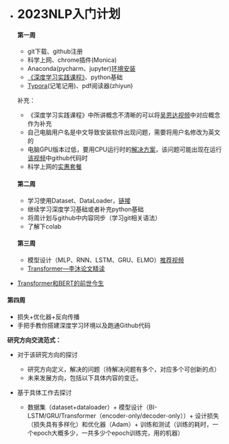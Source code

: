 - #  2023NLP入门计划

  #### 第一周

  - git下载、github注册
  - 科学上网、chrome插件(Monica)
  - Anaconda(pycharm、jupyter)[环境安装](https://www.bilibili.com/video/BV1Cr4y1u76N/?p=1&vd_source=34aeeada8339494fe0443522c5c2f1e5)
  - [《深度学习实践课程》](https://www.bilibili.com/video/BV1Y7411d7Ys/?spm_id_from=333.999.0.0&vd_source=c98fad59c69f91a794e1744235745aa0)、python基础
  - [Typora](https://www.bilibili.com/read/cv20511672)(记笔记用)、pdf阅读器(zhiyun)

  补充：

  - 《深度学习实践课程》中所讲概念不清晰的可以将[吴恩达视频](https://b23.tv/EIR7TwB)中对应概念作为补充
  - 自己电脑用户名是中文导致安装软件出现问题，需要将用户名修改为英文的
  - 电脑GPU版本过低，要用CPU运行时的[解决方案](https://blog.csdn.net/qq_42667229/article/details/120468552)，该问题可能出现在运行[该视频](https://www.bilibili.com/video/BV11Z4y1f7u3/?spm_id_from=333.999.top_right_bar_window_custom_collection.content.click)中github代码时
  - 科学上网的[实惠套餐](https://mojie.me/#/dashboard)

  #### 第二周

  - 学习使用Dataset、DataLoader，[链接](https://www.bilibili.com/video/BV1bM411L7Qi/?spm_id_from=333.999.top_right_bar_window_custom_collection.content.click&vd_source=c98fad59c69f91a794e1744235745aa0)
  - 继续学习深度学习基础或者补充python基础
  - 将周计划与github中内容同步（学习git相关语法）
  - 了解下colab

  #### 第三周

  - 模型设计（MLP、RNN、LSTM、GRU、ELMO）[推荐视频](https://www.bilibili.com/video/BV1Ky4y1g7Nk/?spm_id_from=333.999.0.0&vd_source=c98fad59c69f91a794e1744235745aa0)
  - [Transformer—李沐论文精读](https://www.bilibili.com/video/BV1pu411o7BE/?spm_id_from=333.999.0.0)
- [Transformer和BERT的前世今生](https://www.bilibili.com/video/BV11v4y137sN/?spm_id_from=333.999.0.0&vd_source=c98fad59c69f91a794e1744235745aa0)  
  
#### 第四周
  
  - 损失+优化器+反向传播
- 手把手教你搭建深度学习环境以及跑通Github代码
  

**研究方向交流范式：**

- 对于该研究方向的探讨
  - 研究方向定义，解决的问题（待解决问题有多个，对应多个可创新的点）
  - 未来发展方向，包括以下具体内容的变迁。

- 基于具体工作去探讨

  - 数据集（dataset+dataloader）+ 模型设计（BI-LSTM/GRU/Transformer（encoder-only/decoder-only））+ 设计损失（损失具有多样化）和优化器（Adam）+ 训练和测试（训练的耗时，一个epoch大概多少，一共多少个epoch训练完，用的机器）

  

